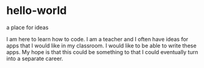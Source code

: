 # hello-world
a place for ideas


I am here to learn how to code.  I am a teacher and I often have ideas for apps that I would like in my classroom.  I would like to be able to write these apps.  My hope is that this could be something to that I could eventually turn into a separate career.
